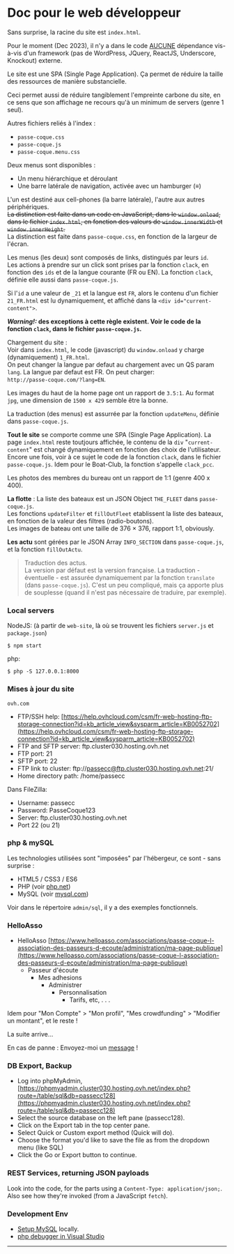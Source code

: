 # Doc pour le web d&eacute;veloppeur

Sans surprise, la racine du site est `index.html`.

Pour le moment (Dec 2023), il n'y a dans le code <u>AUCUNE</u> d&eacute;pendance vis-&agrave;-vis d'un framework (pas de WordPress, JQuery, ReactJS, Underscore, Knockout) externe.

Le site est une SPA (Single Page Application). &Ccedil;a permet de r&eacute;duire la taille des ressources de mani&egrave;re substancielle.

Ceci permet aussi de r&eacute;duire tangiblement l'empreinte carbone du site, en ce sens que son affichage ne recours qu'&agrave; un minimum de servers (genre 1 seul).

Autres fichiers reli&eacute;s &agrave; l'index&nbsp;:
- `passe-coque.css`
- `passe-coque.js`
- `passe-coque.menu.css`

Deux menus sont disponibles&nbsp;:
- Un menu hi&eacute;rarchique et d&eacute;roulant
- Une barre lat&eacute;rale de navigation, activ&eacute;e avec un hamburger (&#8801;)

L'un est destin&eacute; aux cell-phones (la barre lat&eacute;rale), l'autre aux autres p&eacute;riph&eacute;riques.  
<del>La distinction est faite dans un code en JavaScript, dans le `window.onload`, dans le fichier `index.html`,
en fonction des valeurs de `window.innerWidth` et `window.innerHeight`.</del>  
La distinction est faite dans `passe-coque.css`, en fonction de la largeur de l'&eacute;cran.

Les menus (les deux) sont compos&eacute;s de links, distingu&eacute;s par leurs `id`.   
Les actions &agrave; prendre sur un click sont prises par la fonction `clack`, en fonction des `ids` et de la langue courante (FR ou EN).
La fonction `clack`, d&eacute;finie elle aussi dans `passe-coque.js`.  

Si l'`id` a une valeur de `_21` et la langue est `FR`, alors le contenu d'un fichier `21_FR.html` est lu 
dynamiquement, et affich&eacute; dans la `<div id="current-content">`.

**_Warning!:_ des exceptions &agrave; cette r&egrave;gle existent. Voir le code de la fonction `clack`, dans le fichier `passe-coque.js`.**

Chargement du site&nbsp;:  
Voir dans `index.html`, le code (javascript) du `window.onload` y charge (dynamiquement) `1_FR.html`.  
On peut changer la langue par defaut au chargement avec un QS param `lang`. La langue par defaut est FR. On peut charger:  
`http://passe-coque.com/?lang=EN`.

Les images du haut de la home page ont un rapport de `3.5:1`. Au format `jpg`, une dimension de `1500 x 429` semble &ecirc;tre la bonne.

La traduction (des menus) est assurr&eacute;e par la fonction `updateMenu`, d&eacute;finie dans `passe-coque.js`.   

**Tout le site** se comporte comme une SPA (Single Page Application). La page `index.html` reste toutjours affich&eacute;e, le contenu 
de la `div` "`current-content`" est chang&eacute; dynamiquement en fonction des choix de l'utilisateur. Encore une fois,
voir &agrave; ce sujet le code de la fonction `clack`, dans le fichier `passe-coque.js`. Idem pour le Boat-Club, la fonction s'appelle `clack_pcc`.

Les photos des membres du bureau ont un rapport de 1:1 (genre 400 x 400).

**La flotte**&nbsp;: La liste des bateaux est un JSON Object `THE_FLEET` dans `passe-coque.js`.  
Les fonctions `updateFilter` et `fillOutFleet` etablissent la liste des bateaux, en fonction de la valeur des filtres 
(radio-boutons).  
Les images de bateau ont une taille de 376 &times; 376, rapport 1:1, obviously.

**Les actu** sont g&eacute;r&eacute;es par le JSON Array `INFO_SECTION` dans `passe-coque.js`, et la fonction `fillOutActu`.  

> Traduction des actus.  
La version par d&eacute;faut est la version fran&ccedil;aise. La traduction - &eacute;ventuelle - est assur&eacute;e dynamiquement par la fonction `translate` (dans `passe-coque.js`).
C'est un peu compliqu&eacute;, mais &ccedil;a apporte plus de souplesse (quand il n'est pas n&eacute;cessaire de traduire, par exemple).

### Local servers
NodeJS: (&agrave; partir de `web-site`, l&agrave; o&ugrave; se trouvent les fichiers `server.js` et `package.json`)
```
$ npm start            
```
php:
```
$ php -S 127.0.0.1:8000            
```

### Mises &agrave; jour du site
`ovh.com`  
- FTP/SSH help: [https://help.ovhcloud.com/csm/fr-web-hosting-ftp-storage-connection?id=kb_article_view&sysparm_article=KB0052702](https://help.ovhcloud.com/csm/fr-web-hosting-ftp-storage-connection?id=kb_article_view&sysparm_article=KB0052702)  
- FTP and SFTP server: ftp.cluster030.hosting.ovh.net  
- FTP port: 21  
- SFTP port: 22  
- FTP link to cluster: ftp://passecc@ftp.cluster030.hosting.ovh.net:21/  
- Home directory path: /home/passecc  

Dans FileZilla:  
- Username: passecc  
- Password: PasseCoque123  
- Server: ftp.cluster030.hosting.ovh.net  
- Port 22 (ou 21)  

### php & mySQL
Les technologies utilis&eacute;es sont "impos&eacute;es" par l'h&eacute;bergeur, ce sont - sans surprise :
- HTML5 / CSS3 / ES6
- PHP (voir [php.net](https://www.php.net/))
- MySQL (voir [mysql.com](https://www.mysql.com/))

Voir dans le r&eacute;pertoire `admin/sql`, il y a des exemples fonctionnels.

### HelloAsso
- HelloAsso [https://www.helloasso.com/associations/passe-coque-l-association-des-passeurs-d-ecoute/administration/ma-page-publique](https://www.helloasso.com/associations/passe-coque-l-association-des-passeurs-d-ecoute/administration/ma-page-publique)
    - Passeur d'&eacute;coute
        - Mes adhesions
            - Administrer
                - Personnalisation
                    - Tarifs, etc, . . .

Idem pour "Mon Compte" > "Mon profil", "Mes crowdfunding" > "Modifier un montant", et le reste !

La suite arrive...

En cas de panne&nbsp;: Envoyez-moi un <a class="mail-box list-link" href="mailto:olivier@lediouris.net?subject=Heeeeelp!&body=Au secours, je suis perdu !" target="email">message</a> !

### DB Export, Backup
- Log into phpMyAdmin, [https://phpmyadmin.cluster030.hosting.ovh.net/index.php?route=/table/sql&db=passecc128](https://phpmyadmin.cluster030.hosting.ovh.net/index.php?route=/table/sql&db=passecc128)
- Select the source database on the left pane (passecc128).
- Click on the Export tab in the top center pane.
- Select Quick or Custom export method (Quick will do).
- Choose the format you'd like to save the file as from the dropdown menu (like SQL)
- Click the Go or Export button to continue.

### REST Services, returning JSON payloads
Look into the code, for the parts using a `Content-Type: application/json;`.  
Also see how they're invoked (from a JavaScript `fetch`).

### Development Env
- [Setup MySQL](https://www.prisma.io/dataguide/mysql/setting-up-a-local-mysql-database#setting-up-mysql-on-macos) locally.
- [php debugger in Visual Studio](https://marketplace.visualstudio.com/items?itemName=xdebug.php-debug)


---
